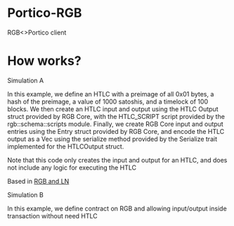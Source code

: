# Portico-RGB

RGB&lt;>Portico client

# How works?

Simulation A

In this example, we define an HTLC with a preimage of all 0x01 bytes, a hash of the preimage, a value of 1000 satoshis, and a timelock of 100 blocks. We then create an HTLC input and output using the HTLC Output struct provided by RGB Core, with the HTLC_SCRIPT script provided by the rgb::schema::scripts module. Finally, we create RGB Core input and output entries using the Entry struct provided by RGB Core, and encode the HTLC output as a Vec<u8> using the serialize method provided by the Serialize trait implemented for the HTLCOutput struct.

Note that this code only creates the input and output for an HTLC, and does not include any logic for executing the HTLC

Based in [RGB and LN](https://docs.rgb.info/lightning-network-compatibility)

Simulation B
  
In this example, we define contract on RGB and allowing input/output inside transaction without need HTLC
